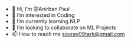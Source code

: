 - 👋 Hi, I’m @Anirban Paul
- 👀 I’m interested in Coding
- 🌱 I’m currently learning NLP
- 💞️ I’m looking to collaborate on ML Projects
- 📫 How to reach me sourav09tark@gmail.com

<!---
Anirban-09/Anirban-09 is a ✨ special ✨ repository because its `README.md` (this file) appears on your GitHub profile.
You can click the Preview link to take a look at your changes.
--->
